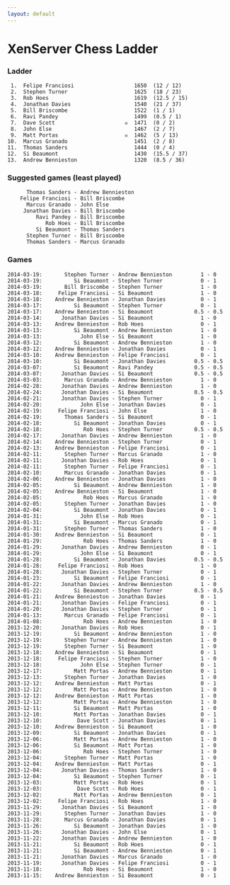 ```yaml
---
layout: default
---
```

# XenServer Chess Ladder
### Ladder
     1.  Felipe Franciosi                   1650  (12 / 12)
     2.  Stephen Turner                     1625  (18 / 23)
     3.  Rob Hoes                           1619  (12.5 / 15)
     4.  Jonathan Davies                    1540  (21 / 37)
     5.  Bill Briscombe                     1522  (1 / 1)
     6.  Ravi Pandey                        1499  (0.5 / 1)
     7.  Dave Scott                      ☠  1471  (0 / 2)
     8.  John Else                          1467  (2 / 7)
     9.  Matt Portas                     ☠  1462  (5 / 13)
    10.  Marcus Granado                     1451  (2 / 8)
    11.  Thomas Sanders                     1444  (0 / 4)
    12.  Si Beaumont                        1430  (15.5 / 37)
    13.  Andrew Bennieston                  1320  (8.5 / 36)
### Suggested games (least played)
          Thomas Sanders - Andrew Bennieston
        Felipe Franciosi - Bill Briscombe
          Marcus Granado - John Else
         Jonathan Davies - Bill Briscombe
             Ravi Pandey - Bill Briscombe
                Rob Hoes - Bill Briscombe
             Si Beaumont - Thomas Sanders
          Stephen Turner - Bill Briscombe
          Thomas Sanders - Marcus Granado
### Games
    2014-03-19:       Stephen Turner - Andrew Bennieston         1 - 0
    2014-03-19:          Si Beaumont - Stephen Turner            0 - 1
    2014-03-19:       Bill Briscombe - Stephen Turner            1 - 0
    2014-03-18:     Felipe Franciosi - Si Beaumont               1 - 0
    2014-03-18:    Andrew Bennieston - Jonathan Davies           0 - 1
    2014-03-17:          Si Beaumont - Stephen Turner            0 - 1
    2014-03-17:    Andrew Bennieston - Si Beaumont             0.5 - 0.5
    2014-03-14:      Jonathan Davies - Si Beaumont               1 - 0
    2014-03-13:    Andrew Bennieston - Rob Hoes                  0 - 1
    2014-03-13:          Si Beaumont - Andrew Bennieston         1 - 0
    2014-03-13:            John Else - Si Beaumont               1 - 0
    2014-03-12:          Si Beaumont - Andrew Bennieston         1 - 0
    2014-03-12:    Andrew Bennieston - Jonathan Davies           0 - 1
    2014-03-10:    Andrew Bennieston - Felipe Franciosi          0 - 1
    2014-03-10:          Si Beaumont - Jonathan Davies         0.5 - 0.5
    2014-03-07:          Si Beaumont - Ravi Pandey             0.5 - 0.5
    2014-03-07:      Jonathan Davies - Si Beaumont             0.5 - 0.5
    2014-03-03:       Marcus Granado - Andrew Bennieston         1 - 0
    2014-02-28:      Jonathan Davies - Andrew Bennieston         1 - 0
    2014-02-24:      Jonathan Davies - Si Beaumont             0.5 - 0.5
    2014-02-21:      Jonathan Davies - Stephen Turner            0 - 1
    2014-02-20:            John Else - Jonathan Davies           0 - 1
    2014-02-19:     Felipe Franciosi - John Else                 1 - 0
    2014-02-19:       Thomas Sanders - Si Beaumont               0 - 1
    2014-02-18:          Si Beaumont - Jonathan Davies           0 - 1
    2014-02-18:             Rob Hoes - Stephen Turner          0.5 - 0.5
    2014-02-17:      Jonathan Davies - Andrew Bennieston         1 - 0
    2014-02-14:    Andrew Bennieston - Stephen Turner            0 - 1
    2014-02-13:    Andrew Bennieston - Felipe Franciosi          0 - 1
    2014-02-11:       Stephen Turner - Marcus Granado            1 - 0
    2014-02-11:      Jonathan Davies - Rob Hoes                  0 - 1
    2014-02-11:       Stephen Turner - Felipe Franciosi          0 - 1
    2014-02-10:       Marcus Granado - Jonathan Davies           0 - 1
    2014-02-06:    Andrew Bennieston - Jonathan Davies           1 - 0
    2014-02-05:          Si Beaumont - Andrew Bennieston         1 - 0
    2014-02-05:    Andrew Bennieston - Si Beaumont               1 - 0
    2014-02-05:             Rob Hoes - Marcus Granado            1 - 0
    2014-02-05:       Stephen Turner - Jonathan Davies           1 - 0
    2014-02-04:          Si Beaumont - Jonathan Davies           0 - 1
    2014-01-31:            John Else - Rob Hoes                  0 - 1
    2014-01-31:          Si Beaumont - Marcus Granado            0 - 1
    2014-01-31:       Stephen Turner - Thomas Sanders            1 - 0
    2014-01-30:    Andrew Bennieston - Si Beaumont               0 - 1
    2014-01-29:             Rob Hoes - Thomas Sanders            1 - 0
    2014-01-29:      Jonathan Davies - Andrew Bennieston         0 - 1
    2014-01-29:            John Else - Si Beaumont               0 - 1
    2014-01-28:          Si Beaumont - Jonathan Davies         0.5 - 0.5
    2014-01-28:     Felipe Franciosi - Rob Hoes                  1 - 0
    2014-01-28:      Jonathan Davies - Stephen Turner            0 - 1
    2014-01-23:          Si Beaumont - Felipe Franciosi          0 - 1
    2014-01-22:      Jonathan Davies - Andrew Bennieston         1 - 0
    2014-01-22:          Si Beaumont - Stephen Turner          0.5 - 0.5
    2014-01-21:    Andrew Bennieston - Jonathan Davies           0 - 1
    2014-01-21:      Jonathan Davies - Felipe Franciosi          0 - 1
    2014-01-20:      Jonathan Davies - Stephen Turner            0 - 1
    2014-01-13:       Marcus Granado - Felipe Franciosi          0 - 1
    2014-01-08:             Rob Hoes - Andrew Bennieston         1 - 0
    2013-12-20:      Jonathan Davies - Rob Hoes                  0 - 1
    2013-12-19:          Si Beaumont - Andrew Bennieston         1 - 0
    2013-12-19:       Stephen Turner - Andrew Bennieston         1 - 0
    2013-12-19:       Stephen Turner - Si Beaumont               1 - 0
    2013-12-18:    Andrew Bennieston - Si Beaumont               0 - 1
    2013-12-18:     Felipe Franciosi - Stephen Turner            1 - 0
    2013-12-18:            John Else - Stephen Turner            0 - 1
    2013-12-17:          Matt Portas - Andrew Bennieston         0 - 1
    2013-12-13:       Stephen Turner - Jonathan Davies           1 - 0
    2013-12-12:    Andrew Bennieston - Matt Portas               0 - 1
    2013-12-12:          Matt Portas - Andrew Bennieston         1 - 0
    2013-12-12:    Andrew Bennieston - Matt Portas               1 - 0
    2013-12-12:          Matt Portas - Andrew Bennieston         1 - 0
    2013-12-11:          Si Beaumont - Matt Portas               1 - 0
    2013-12-10:          Matt Portas - Jonathan Davies           0 - 1
    2013-12-10:           Dave Scott - Jonathan Davies           0 - 1
    2013-12-10:    Andrew Bennieston - Si Beaumont               1 - 0
    2013-12-09:          Si Beaumont - Jonathan Davies           0 - 1
    2013-12-06:          Matt Portas - Andrew Bennieston         1 - 0
    2013-12-06:          Si Beaumont - Matt Portas               1 - 0
    2013-12-06:             Rob Hoes - Stephen Turner            1 - 0
    2013-12-04:       Stephen Turner - Matt Portas               1 - 0
    2013-12-04:    Andrew Bennieston - Matt Portas               0 - 1
    2013-12-04:      Jonathan Davies - Thomas Sanders            1 - 0
    2013-12-04:          Si Beaumont - Stephen Turner            0 - 1
    2013-12-03:          Matt Portas - Rob Hoes                  0 - 1
    2013-12-03:           Dave Scott - Rob Hoes                  0 - 1
    2013-12-02:          Matt Portas - Andrew Bennieston         0 - 1
    2013-12-02:     Felipe Franciosi - Rob Hoes                  1 - 0
    2013-11-29:      Jonathan Davies - Si Beaumont               1 - 0
    2013-11-29:       Stephen Turner - Jonathan Davies           1 - 0
    2013-11-28:       Marcus Granado - Jonathan Davies           0 - 1
    2013-11-26:          Si Beaumont - Jonathan Davies           1 - 0
    2013-11-26:      Jonathan Davies - John Else                 0 - 1
    2013-11-22:      Jonathan Davies - Andrew Bennieston         1 - 0
    2013-11-21:          Si Beaumont - Rob Hoes                  0 - 1
    2013-11-21:          Si Beaumont - Andrew Bennieston         0 - 1
    2013-11-21:      Jonathan Davies - Marcus Granado            1 - 0
    2013-11-19:      Jonathan Davies - Felipe Franciosi          0 - 1
    2013-11-18:             Rob Hoes - Si Beaumont               1 - 0
    2013-11-15:    Andrew Bennieston - Si Beaumont               0 - 1
